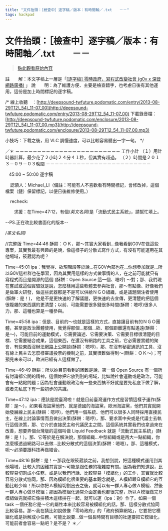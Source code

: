 ```yaml
---
title: "文件抬頭：［檢查中］逐字稿／版本：有時間軸／.txt　　－－"
tags: hackpad
---
```


# 文件抬頭：［檢查中］逐字稿／版本：有時間軸／.txt　　－－

> [點此觀看原始內容](https://g0v.hackpad.tw/NGRWKLNGlAJ)

註　　解：本文字稿上一層是「[\[逐字稿\] 零時政府，寫程式改變社會 (g0v x 深音網路廣播)](https://g0v.hackpad.com/-g0v-x--SfUlgNbx6Df) 」
說　　明：為了維護方便、主要是檢查錯字，也考慮日後有其他運用，這份是加上時間標記的逐字稿。

/*
線上收聽　︰[http://deepsound-twfuture.podomatic.com/entry/2013-08-29T12\_54\_11-07_00](http://deepsound-twfuture.podomatic.com/entry/2013-08-29T12_54_11-07_00)
下載錄音檔︰[http://deepsound-twfuture.podomatic.com/enclosure/2013-08-29T12\_54\_11-07_00.mp3](http://deepsound-twfuture.podomatic.com/enclosure/2013-08-29T12_54_11-07_00.mp3)

小技巧︰下載之後，用 VLC 調慢速度，可以比較容易聽出一字一句。
*/



／＊
－－－－－－－－－－－－－－－－－－－－－－－－
工作小計
（１）用計時器計算，最少花了２小時２４分４１秒，但其實有超過。
（２）時間是２０１３－０９－０３晚間
－－－－－－－－－－－－－－－－－－－－－－－－

   45:00 ~ 50:00 逐字稿

    認領人：Michael_LI（備註：可能有人不喜歡看有時間標記，會修改掉，這個檔案（鏈）保留標記，以便日後維修使用。）

    recheck:

　　求援︰在Time=47:12，有個/*英文名詞*/是「流動式民主系統」，請幫忙填上。

--PS.正在改比較書面化的版本--

/*英文名詞*/

//完整版
Time=44:46
酥餅︰ＯＫ，那～其實大家看到…像我看到G0V在做這些專案，其實我最有興趣的是說，像這樣子的分散式寫作方式，有沒有可能運用在其他場域，筱葳認為呢？

Time=45:01
ipa︰我覺得、欸現階段等於說…在G0V內部也在…你想參加就是…所以G0V這社群也在學習，因為其實用這樣的方式做事情的人，在之前可能就只有寫程式而且是開源的這個 (酥餅︰Open Source 這一個、嗯哼) ～對；那、我們現在嘗試或這個實驗就是說，怎麼樣用這些軟體去參與社會，那～有點像、好像我們是做軍火研發，做這些武器那是不是可以供給ＮＧＯ組織，或是議題關注者使用 (酥餅︰是！)， 他是不是更快速的了解議題，更快速的去宣傳，更清楚的把這個很複雜的東西講的更清楚；以前、可能需要很多錢很多時間(酥餅︰嗯哼)很多人力，那、這種也算是一種參與。

Time=45:58
ipa︰但是、目前的～也就是這樣的方式，直接讓目前有的ＮＧＯ團體，甚至是政治團體使用，我覺得那個…那個…欸、那個距離還有點遙遠(酥餅︰是～)，可能目前的運動模式，它需要論述、它需要決策、它需要目標很清楚的目標、它需要結合成果，這個東西，在還沒有網路的工具之前，它必需要實體的聚會，有些東西沒辦法網路上公開談(酥餅︰嗯哼)，那、在沒有秘密通訊的工具、沒有線上民主去怎麼樣審議投票的機制之前，其實很難做得到～(酥餅︰ＯＫ～)；可預見未來可以，歐洲已經有人這樣做了。

Time=46:49
酥餅︰所以妳目前看到的困難是說，第一個 Open Source 有一個所有討論都公開的精神，這個妳把它放到別的場域，比如說社會運動或是政治，可能會有一點點問題；因為社會運動跟政治有一些東西搞不好就是要先私底下做了解，或者先私底下有一些初步的共識。

Time=47:12
ipa︰應該是說臺灣啦！就是目前臺灣運作方式是習慣這樣子運作(酥餅︰是～），如果看海盜黨他們、就是德國的海盜黨，歐洲海盜黨，他們其實就開始發展線上民主(酥餅︰嗯哼)，他們用一個系統、他們可以很多人同時採用直接民主，在線上討論事情而且做出決策(酥餅︰嗯哼)，那、要求黨中央或是代議士去執行這個決策，那、它介於直接民主和代議民主之間。這個系統其實我們也拿過來在改善，想要弄個台灣版的這個叫做 Liquid Feedback 就是「流動式民主系統」(酥餅︰是！）。那、它等於是在解決說，那個組織…中型組織或是再大一點組織，你怎麼樣透過網路可以去做…比較分散式的這個決策(酥餅︰嗯嗯）。那、這種模式，呃～必須要跟科技再做結合。


Time=48:16
酥餅︰是！～那我在跟筱葳談之前，我想到說，把這種模式運用到其他場域，比較大的困難其實是～可能是跟任務的複雜度有關。因為我們知道說，比較容易切割成小任務，或是以我們行話、比較容易「模組化」的工作，其實就比較容易分散式協同。那、因為模組化很重要的基本觀念就是，Ａ模組跟Ｂ模組它的互動比較少嘛！所以你把Ａ模組切割出去之後，就可以有一群人專心做Ａ模組、然後一群人專心做Ｂ模組；那因為模組化通常介面定義也都很完整，所以Ａ模組做完Ｂ模組做完就把它像拼積木這樣拼在一起，就可以運（ipa：對）作了。如果一個 task ㄧ個任務它是～它的屬性本來比較容易被模組化的話，那、這樣分散式協同比較容易。那～我在猜比如說做像「零時政府」的「政府預算網站」，它要把它模組化或是拆解成小任務，可能比說要…做一個長時間有目標的社運要把它模組化，可能前者會容易一點吧？是不是？
＊／







